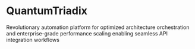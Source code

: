# QuantumTriadix
Revolutionary automation platform for optimized architecture orchestration and enterprise-grade performance scaling enabling seamless API integration workflows
